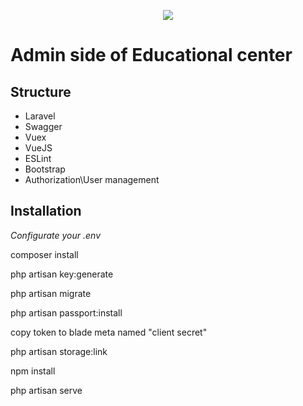 <p align="center"><img src="uhttps://user-images.githubusercontent.com/46904553/63501036-bd5faa00-c4ec-11e9-9ffc-3d5dcfb08762.jpg"></p>

# Admin side of Educational center


## Structure

<ul>
  <li>Laravel</li>
  <li>Swagger</li>
  <li>Vuex</li>
  <li>VueJS</li>
  <li>ESLint</li>
  <li>Bootstrap</li>
  <li>Authorization\User management</li>
</ul>

## Installation

*Configurate your .env*

composer install

php artisan key:generate

php artisan migrate

php artisan passport:install

copy token to blade meta named "client secret"

php artisan storage:link

npm install

php artisan serve
